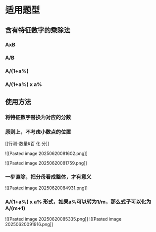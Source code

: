 # 适用题型
## 含有特征数字的乘除法
### AxB
### A/B
### A/(1+a%)
### A/(1+a%) x a%

## 使用方法
### 将特征数字替换为对应的分数
### 原则上，不考虑小数点的位置
[[行测-数量#百 化 分]]

![[Pasted image 20250620081602.png]]

![[Pasted image 20250620081759.png]]

### 一步直除，把分母看成整体，才有意义
![[Pasted image 20250620084931.png]]

### A/(1+a%) x a% 形式，如果a%可以转为1/m，那么式子可以化为 A/(m+1)
![[Pasted image 20250620085335.png]]
![[Pasted image 20250620091916.png]]

